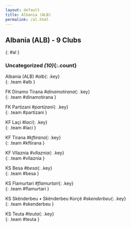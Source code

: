 ```yaml
---
layout: default
title: Albania (ALB)
permalink: /al.html
---
```



## Albania (ALB) - 9 Clubs
{: #al }









### Uncategorized _(10)_{:.count}


Albania  (ALB)  _#alb_{: .key} <br>
{: .team #alb }

FK Dinamo Tirana   _#dinamotirana_{: .key} <br>
{: .team #dinamotirana }

FK Partizani   _#partizani_{: .key} <br>
{: .team #partizani }

KF Laçi   _#laci_{: .key} <br>
{: .team #laci }

KF Tirana   _#kftirana_{: .key} <br>
{: .team #kftirana }

KF Vllaznia   _#vllaznia_{: .key} <br>
{: .team #vllaznia }

KS Besa   _#besa_{: .key} <br>
{: .team #besa }

KS Flamurtari   _#flamurtari_{: .key} <br>
{: .team #flamurtari }

KS Skënderbeu • Skënderbeu Korçë   _#skenderbeu_{: .key} <br>
{: .team #skenderbeu }

KS Teuta   _#teuta_{: .key} <br>
{: .team #teuta }


 
